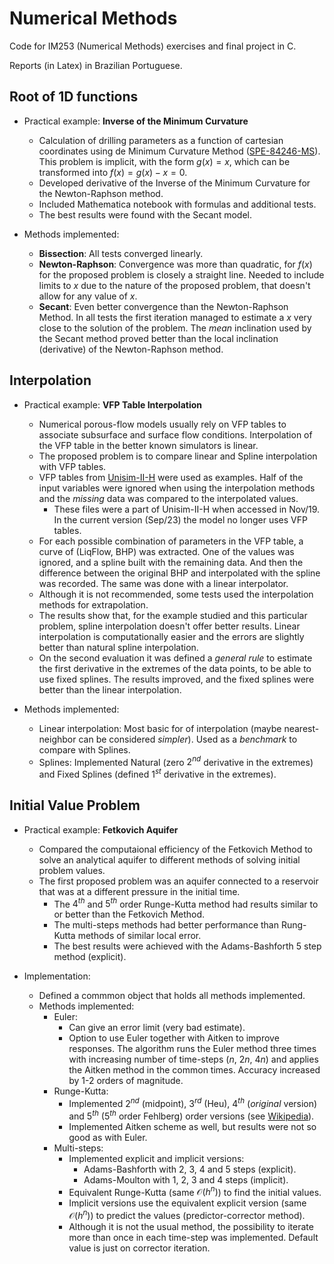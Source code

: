 # Numerical Methods
Code for IM253 (Numerical Methods) exercises and final project in C.

Reports (in Latex) in Brazilian Portuguese.

## Root of 1D functions

* Practical example: **Inverse of the Minimum Curvature**
    * Calculation of drilling parameters as a function of cartesian coordinates using de Minimum Curvature Method ([SPE-84246-MS](https://doi.org/10.2118/84246-MS)). This problem is implicit, with the form $g(x)=x$, which can be transformed into $f(x) = g(x) - x = 0$.
    * Developed derivative of the Inverse of the Minimum Curvature for the Newton-Raphson method.
    * Included Mathematica notebook with formulas and additional tests.
    * The best results were found with the Secant model.

* Methods implemented:
  * **Bissection**: All tests converged linearly.
  * **Newton-Raphson**: Convergence was more than quadratic, for $f(x)$ for the proposed problem is closely a straight line. Needed to include limits to $x$ due to the nature of the proposed problem, that doesn't allow for any value of $x$.
  * **Secant**: Even better convergence than the Newton-Raphson Method. In all tests the first iteration managed to estimate a $x$ very close to the solution of the problem. The _mean_ inclination used by the Secant method proved better than the local inclination (derivative) of the Newton-Raphson method.

## Interpolation

* Practical example: **VFP Table Interpolation**
  * Numerical porous-flow models usually rely on VFP tables to associate subsurface and surface flow conditions. Interpolation of the VFP table in the better known simulators is linear.
  * The proposed problem is to compare linear and Spline interpolation with VFP tables.
  * VFP tables from [Unisim-II-H](https://www.unisim.cepetro.unicamp.br/benchmarks/en/unisim-ii/unisim-ii-h) were used as examples. Half of the input variables were ignored when using the interpolation methods and the _missing_ data was compared to the interpolated values.
    * These files were a part of Unisim-II-H when accessed in Nov/19. In the current version (Sep/23) the model no longer uses VFP tables.
  * For each possible combination of parameters in the VFP table, a curve of (LiqFlow, BHP) was extracted. One of the values was ignored, and a spline built with the remaining data. And then the difference between the original BHP and interpolated with the spline was recorded. The same was done with a linear interpolator.
  * Although it is not recommended, some tests used the interpolation methods for extrapolation.
  * The results show that, for the example studied and this particular problem, spline interpolation doesn't offer better results. Linear interpolation is computationally easier and the errors are slightly better than natural spline interpolation.
  * On the second evaluation it was defined a _general rule_ to estimate the first derivative in the extremes of the data points, to be able to use fixed splines. The results improved, and the fixed splines were better than the linear interpolation.

* Methods implemented:
  * Linear interpolation: Most basic for of interpolation (maybe nearest-neighbor can be considered _simpler_). Used as a _benchmark_ to compare with Splines.
  * Splines: Implemented Natural (zero $2^{nd}$ derivative in the extremes) and Fixed Splines (defined $1^{st}$ derivative in the extremes).

## Initial Value Problem

* Practical example: **Fetkovich Aquifer**
  * Compared the computaional efficiency of the Fetkovich Method to solve an analytical aquifer to different methods of solving initial problem values.
  * The first proposed problem was an aquifer connected to a reservoir that was at a different pressure in the initial time.
    * The $4^{th}$ and $5^{th}$ order Runge-Kutta method had results similar to or better than the Fetkovich Method.
    * The multi-steps methods had better performance than Rung-Kutta methods of similar local error.
    * The best results were achieved with the Adams-Bashforth 5 step method (explicit).

* Implementation:
  * Defined a commmon object that holds all methods implemented.
  * Methods implemented:
    * Euler:
      * Can give an error limit (very bad estimate).
      * Option to use Euler together with Aitken to improve responses. The algorithm runs the Euler method three times with increasing number of time-steps ($n$, $2n$, $4n$) and applies the Aitken method in the common times. Accuracy increased by 1-2 orders of magnitude.
    * Runge-Kutta:
      * Implemented $2^{nd}$ (midpoint), $3^{rd}$ (Heu), $4^{th}$ (_original_ version) and $5^{th}$ ($5^{th}$ order Fehlberg) order versions (see [Wikipedia](https://en.wikipedia.org/wiki/List_of_Runge%E2%80%93Kutta_methods)).
      * Implemented Aitken scheme as well, but results were not so good as with Euler.
    * Multi-steps:
      * Implemented explicit and implicit versions:
        * Adams-Bashforth with 2, 3, 4 and 5 steps (explicit).
        * Adams-Moulton with 1, 2, 3 and 4 steps (implicit).
      * Equivalent Runge-Kutta (same $\mathcal{O}(h^n)$) to find the initial values.
      * Implicit versions use the equivalent explicit version (same $\mathcal{O}(h^n)$) to predict the values (predictor-corrector method).
      * Although it is not the usual method, the possibility to iterate more than once in each time-step was implemented. Default value is just on corrector iteration.
